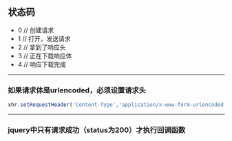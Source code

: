 ## 状态码
* 0 // 创建请求
* 1 // 打开，发送请求
* 2 // 拿到了响应头
* 3 // 正在下载响应体
* 4 // 响应下载完成
***
### 如果请求体是urlencoded，必须设置请求头
```js
xhr.setRequestHeader('Content-Type','application/x-www-form-urlencoded')
```
***
### jquery中只有请求成功（status为200）才执行回调函数

